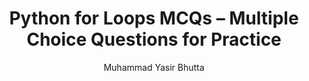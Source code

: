 ---
layout: mcqs
title: Python for Loops MCQs – Multiple Choice Questions for Practice
description: Test your understanding of Python for loops with multiple choice questions. These beginner-friendly MCQs cover loop syntax, iteration, range, and nested loops in Python.
keywords: Python for loop MCQs, Python loop quiz, for loop multiple choice questions, Python loop test, beginner Python quiz, Python for loop practice, Python iteration MCQ, Python range questions
author: "Muhammad Yasir Bhutta"
toc: toc/python.html
topic: "loops-while"
course: "python"
prev: "/python/docs/loops-while/practice-and-progress/fill-blanks-loops-while.html"
next: "/python/docs/loops-while/practice-and-progress/find-fix-mistakes-loops-while.html"
show_practice_progress: true
show_mini_project: null
show_toc: true
breadcrumb:
  - title: Home
    url: /
  - title: python
    url: /python/
  - title: Control Flow
    url: /python/docs/control-flow/
  - title: loops-while
    url: /python/docs/loops-while/
---